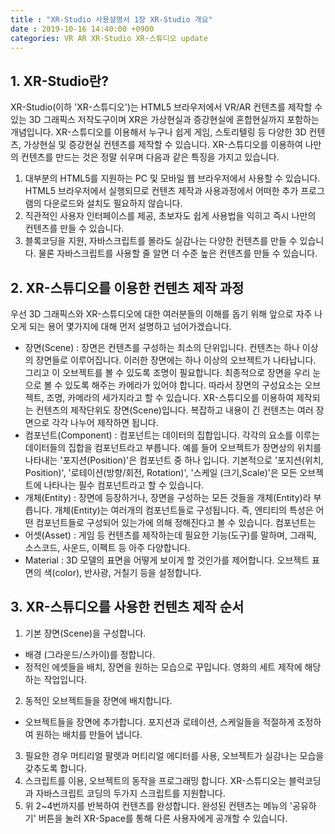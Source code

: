 ```yaml
---
title : "XR-Studio 사용설명서 1장 XR-Studio 개요"
date : 2019-10-16 14:40:00 +0900
categories: VR AR XR-Studio XR-스튜디오 update
---
```


## 1. XR-Studio란?
XR-Studio(이하 'XR-스튜디오')는 HTML5 브라우저에서 VR/AR 컨텐츠를 제작할 수 있는 3D 그래픽스 저작도구이며 XR은 가상현실과 증강현실에 혼합현실까지 포함하는 개념입니다.
XR-스튜디오를 이용해서 누구나 쉽게 게임, 스토리텔링 등 다양한 3D 컨텐츠, 가상현실 및 증강현실 컨텐츠를 제작할 수 있습니다. 
XR-스튜디오를 이용하여 나만의 컨텐츠를 만드는 것은 정말 쉬우며 다음과 같은 특징을 가지고 있습니다. 

1. 대부분의 HTML5를 지원하는 PC 및 모바일 웹 브라우저에서 사용할 수 있습니다. HTML5 브라우저에서 실행되므로 컨텐츠 제작과 사용과정에서 어떠한 추가 프로그램의 다운로드와 설치도 필요하지 않습니다.
2. 직관적인 사용자 인터페이스를 제공, 초보자도 쉽게 사용법을 익히고 즉시 나만의 컨텐츠를 만들 수 있습니다.
3. 블록코딩을 지원, 자바스크립트를 몰라도 실감나는 다양한 컨텐츠를 만들 수 있습니다. 물론 자바스크립트를 사용할 줄 알면 더 수준 높은 컨텐츠를 만들 수 있습니다.  

## 2. XR-스튜디오를 이용한 컨텐츠 제작 과정
우선 3D 그래픽스와 XR-스튜디오에 대한 여러분들의 이해를 돕기 위해 앞으로 자주 나오게 되는 용어 몇가지에 대해 먼저 설명하고 넘어가겠습니다.

* 장면(Scene) : 장면은 컨텐츠를 구성하는 최소의 단위입니다. 컨텐츠는 하나 이상의 장면들로 이루어집니다. 이러한 장면에는 하나 이상의 오브젝트가 나타납니다. 그리고 이 오브젝트를 볼 수 있도록 조명이 필요합니다. 최종적으로 장면을 우리 눈으로 볼 수 있도록 해주는 카메라가 있어야 합니다. 따라서 장면의 구성요소는 오브젝트, 조명, 카메라의 세가지라고 할 수 있습니다. XR-스튜디오를 이용하여 제작되는 컨텐츠의 제작단위도 장면(Scene)입니다. 복잡하고 내용이 긴 컨텐츠는 여러 장면으로 각각 나누어 제작하면 됩니다.
* 컴포넌트(Component) : 컴포넌트는 데이터의 집합입니다. 각각의 요소를 이루는 데이터들의 집합을 컴포넌트라고 부릅니다. 예를 들어 오브젝트가 장면상의 위치를 나타내는 '포지션(Position)'은 컴포넌트 중 하나 입니다. 기본적으로 '포지션(위치, Position)', '로테이션(방향/회전, Rotation)', '스케일 (크기,Scale)'은 모든 오브젝트에 나타나는 필수 컴포넌트라고 할 수 있습니다. 
* 개체(Entity) : 장면에 등장하거나, 장면을 구성하는 모든 것들을 개체(Entity)라 부릅니다. 개체(Entity)는 여러개의 컴포넌트들로 구성됩니다. 즉, 엔티티의 특성은 어떤 컴포넌트들로 구성되어 있는가에 의해 정해진다고 볼 수 있습니다. 컴포넌트는 
* 어셋(Asset) : 게임 등 컨텐츠를 제작하는데 필요한 기능(도구)를 말하며, 그래픽, 소스코드, 사운드, 이펙트 등 아주 다양합니다.
* Material : 3D 모델의 표면을 어떻게 보이게 할 것인가를 제어합니다. 오브젝트 표면의 색(color), 반사광, 거칠기 등을 설정합니다. 

## 3. XR-스튜디오를 사용한 컨텐츠 제작 순서
1. 기본 장면(Scene)을 구성합니다.
  - 배경 (그라운드/스카이)를 정합니다.
  - 정적인 에셋들을 배치, 장면을 원하는 모습으로 꾸밉니다. 영화의 세트 제작에 해당하는 작업입니다.
2. 동적인 오브젝트들을 장면에 배치합니다. 
  -  오브젝트들을 장면에 추가합니다. 포지션과 로테이션, 스케일들을 적절하게 조정하여 원하는 배치를 만들어 냅니다.
3. 필요한 경우 머티리얼 팔렛과 머티리얼 에디터를 사용, 오브젝트가 실감나는 모습을 갖추도록 합니다.
4. 스크립트를 이용, 오브젝트의 동작을 프로그래밍 합니다. XR-스튜디오는 블럭코딩과 자바스크립트 코딩의 두가지 스크립트를 지원합니다.
5. 위 2~4번까지를 반복하여 컨텐츠를 완성합니다. 완성된 컨텐츠는 메뉴의 '공유하기' 버튼을 눌러 XR-Space를 통해 다른 사용자에게 공개할 수 있습니다.


